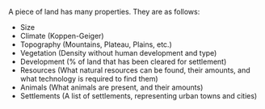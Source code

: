 
A piece of land has many properties. They are as follows:

* Size
* Climate (Koppen-Geiger)
* Topography (Mountains, Plateau, Plains, etc.)
* Vegetation (Density without human development and type)
* Development (% of land that has been cleared for settlement)
* Resources (What natural resources can be found, their amounts, and what technology is required to find them)
* Animals (What animals are present, and their amounts)
* Settlements (A list of settlements, representing urban towns and cities)

